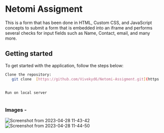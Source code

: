 # Netomi Assigment 

This is a form that has been done in HTML, Custom CSS, and JavaScript concepts to submit a form that is embedded into an iframe and performs several checks for input fields such as Name, Contact, email, and many more.


## Getting started 
To get started with the application, follow the steps below:


```bash
Clone the repository:
   git clone  [https://github.com/Vivekyd6/Netomi-Assigment.git](https://github.com/Vivekyd6/Netomi-Assigment.git) .
   
   
Run on local server 
   
```

### Images - 
![Screenshot from 2023-04-28 11-43-42](https://user-images.githubusercontent.com/86094260/235069079-c0d40e7f-9e6f-4bb4-ab70-541b26992a05.png)
![Screenshot from 2023-04-28 11-44-50](https://user-images.githubusercontent.com/86094260/235069067-5590be40-4683-4bfb-bb85-88922a0c15db.png)

